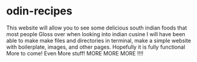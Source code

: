 # odin-recipes
This website will allow you to see some delicious south indian foods that most people 
Gloss over when looking into indian cusine
I will have been able to make make files and directories in terminal, make a simple website with boilerplate, images, and other pages.
Hopefully it is fully functional
More to come!
Even More stuff!
MORE MORE MORE
!!!!